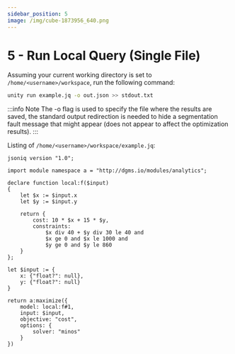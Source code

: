 ```yaml
---
sidebar_position: 5
image: /img/cube-1873956_640.png
---
```


# 5 - Run Local Query (Single File)

Assuming your current working directory is set to `/home/<username>/workspace`, run the following command:

```bash
unity run example.jq -o out.json >> stdout.txt
```

:::info Note
The -o flag is used to specify the file where the results are saved, the standard output redirection is needed to hide a segmentation fault message that might appear (does not appear to affect the optimization results).
:::

Listing of `/home/<username>/workspace/example.jq`:

```jsoniq
jsoniq version "1.0";

import module namespace a = "http://dgms.io/modules/analytics";

declare function local:f($input)
{
    let $x := $input.x
    let $y := $input.y
    
    return {
        cost: 10 * $x + 15 * $y,
        constraints:
            $x div 40 + $y div 30 le 40 and
            $x ge 0 and $x le 1000 and
            $y ge 0 and $y le 860
    }
};

let $input := {
    x: {"float?": null},
    y: {"float?": null}
}

return a:maximize({
    model: local:f#1,
    input: $input,
    objective: "cost",
    options: {
        solver: "minos"
    }
})

```